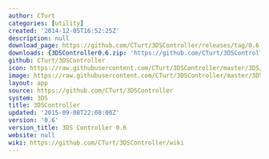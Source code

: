 ```yaml
---
author: CTurt
categories: [utility]
created: '2014-12-05T16:52:25Z'
description: null
download_page: https://github.com/CTurt/3DSController/releases/tag/0.6
downloads: {3DSController0.6.zip: 'https://github.com/CTurt/3DSController/releases/download/0.6/3DSController0.6.zip'}
github: CTurt/3DSController
icon: https://raw.githubusercontent.com/CTurt/3DSController/master/3DS/cxi/icon48x48.png
image: https://raw.githubusercontent.com/CTurt/3DSController/master/3DS/cxi/banner.png
layout: app
source: https://github.com/CTurt/3DSController
system: 3DS
title: 3DSController
updated: '2015-09-08T22:08:00Z'
version: '0.6'
version_title: 3DS Controller 0.6
website: null
wiki: https://github.com/CTurt/3DSController/wiki
---
```

